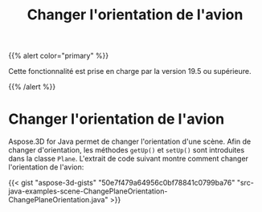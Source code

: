 ﻿---
title: Changer l'orientation de l'avion
type: docs
weight: 70
url: /fr/java/changing-plane-orientation/
description: Aspose.3D for Java permet de changer l'orientation d'une scène. Afin de changer l'orientation, les méthodes getUp() et setUp() sont introduites dans Plane Class.
---
{{% alert color="primary" %}} 

Cette fonctionnalité est prise en charge par la version 19.5 ou supérieure.

{{% /alert %}} 
# **Changer l'orientation de l'avion**
Aspose.3D for Java permet de changer l'orientation d'une scène. Afin de changer d'orientation, les méthodes `getUp()` et `setUp()` sont introduites dans la classe `Plane`. L'extrait de code suivant montre comment changer l'orientation de l'avion:

{{< gist "aspose-3d-gists" "50e7f479a64956c0bf78841c0799ba76" "src-java-examples-scene-ChangePlaneOrientation-ChangePlaneOrientation.java" >}}
